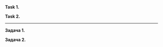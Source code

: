
**Task 1.**


**Task 2.**


___________________________________________________

**Задача 1.**


**Задача 2.**


